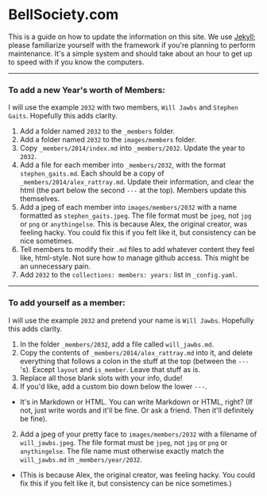 
# BellSociety.com

This is a guide on how to update the information on this site. We use [Jekyll](http://jekyllrb.com/); please familiarize yourself with the framework if you're planning to perform maintenance. It's a simple system and should take about an hour to get up to speed with if you know the computers.

---

### To add a new Year's worth of Members:

I will use the example `2032` with two members, `Will Jawbs` and `Stephen Gaits`. Hopefully this adds clarity.

1. Add a folder named `2032` to the `_members` folder.
2. Add a folder named `2032` to the `images/members` folder.
3. Copy `_members/2014/index.md` into `_members/2032`. Update the year to `2032`.
4. Add a file for each member into `_members/2032`, with the format `stephen_gaits.md`. Each should be a copy of `_members/2014/alex_rattray.md`. Update their information, and clear the html (the part below the second `---` at the top). Members update this themselves.
5. Add a jpeg of each member into `images/members/2032` with a name formatted as `stephen_gaits.jpeg`. The file format must be `jpeg`, not `jpg` or `png` or `anythingelse`. This is because Alex, the original creator, was feeling hacky. You could fix this if you felt like it, but consistency can be nice sometimes.
6. Tell members to modify their `.md` files to add whatever content they feel like, html-style. Not sure how to manage github access. This might be an unnecessary pain.
7. Add `2032` to the `collections: members: years:` list in `_config.yaml`.

---

### To add yourself as a member:

I will use the example `2032` and pretend your name is `Will Jawbs`. Hopefully this adds clarity.

1. In the folder `_members/2032`, add a file called `will_jawbs.md`.
2. Copy the contents of `_members/2014/alex_rattray.md` into it, and delete everything that follows a colon in the stuff at the top (between the `---`'s). Except `layout` and `is_member`. Leave that stuff as is.
3. Replace all those blank slots with your info, dude!
4. If you'd like, add a custom bio down below the lower `---`.
  - It's in Markdown or HTML. You can write Markdown or HTML, right? (If not, just write words and it'll be fine. Or ask a friend. Then it'll definitely be fine).
2. Add a jpeg of your pretty face to `images/members/2032` with a filename of `will_jawbs.jpeg`. The file format must be `jpeg`, not `jpg` or `png` or `anythingelse`. The file name must otherwise exactly match the `will_jawbs.md` in `_members/year/2032`.
  - (This is because Alex, the original creator, was feeling hacky. You could fix this if you felt like it, but consistency can be nice sometimes.)



